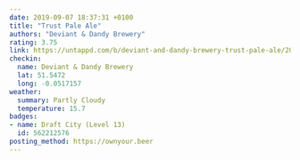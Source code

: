 ```yaml
---
date: 2019-09-07 18:37:31 +0100
title: "Trust Pale Ale"
authors: "Deviant & Dandy Brewery"
rating: 3.75
link: https://untappd.com/b/deviant-and-dandy-brewery-trust-pale-ale/2051895
checkin:
  name: Deviant & Dandy Brewery
  lat: 51.5472
  long: -0.0517157
weather:
  summary: Partly Cloudy
  temperature: 15.7
badges:
- name: Draft City (Level 13)
  id: 562212576
posting_method: https://ownyour.beer
---
```

